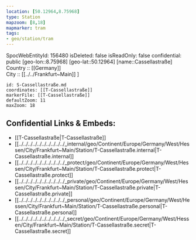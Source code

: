 ```yaml
---
location: [50.12964,8.75968] 
type: Station 
mapzoom: [8,18] 
mapmarker: tram 
tags:
- geo/station/tram
---
```

SpocWebEntityId: 156480
isDeleted: false
isReadOnly: false
confidential: public
[geo-lon::8.75968] 
[geo-lat::50.12964] 
[name::Cassellastraße] 
Country :: [[Germany]]  
City :: [[../../Frankfurt~Main]] ] 


```leaflet
id: S-Cassellastraße.md
coordinates: [[T-Cassellastraße]] 
markerFile: [[T-Cassellastraße]] 
defaultZoom: 11 
maxZoom: 18
```


## Confidential Links & Embeds: 
- [[T-Cassellastraße|T-Cassellastraße]] 
- [[../../../../../../../../../../_internal/geo/Continent/Europe/Germany/West/Hessen/City/Frankfurt~Main/Station/T-Cassellastraße.internal|T-Cassellastraße.internal]] 
- [[../../../../../../../../../../_protect/geo/Continent/Europe/Germany/West/Hessen/City/Frankfurt~Main/Station/T-Cassellastraße.protect|T-Cassellastraße.protect]] 
- [[../../../../../../../../../../_private/geo/Continent/Europe/Germany/West/Hessen/City/Frankfurt~Main/Station/T-Cassellastraße.private|T-Cassellastraße.private]] 
- [[../../../../../../../../../../_personal/geo/Continent/Europe/Germany/West/Hessen/City/Frankfurt~Main/Station/T-Cassellastraße.personal|T-Cassellastraße.personal]] 
- [[../../../../../../../../../../_secret/geo/Continent/Europe/Germany/West/Hessen/City/Frankfurt~Main/Station/T-Cassellastraße.secret|T-Cassellastraße.secret]] 
